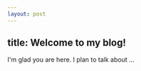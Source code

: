 ```yaml
---
layout: post
---
```

title: Welcome to my blog!
---
I'm glad you are here. I plan to talk about ...

